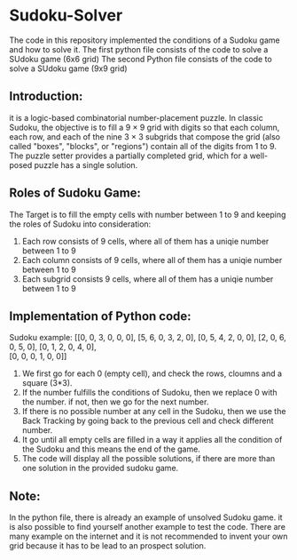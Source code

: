 # Sudoku-Solver
The code in this repository implemented the conditions of a Sudoku game and how to solve it.
The first python file consists of the code to solve a SUdoku game (6x6 grid)
The second Python file consists of the code to solve a SUdoku game (9x9 grid)

## Introduction:
it is a logic-based combinatorial number-placement puzzle. In classic Sudoku, the objective is to fill a 9 × 9 grid with digits so that each column, each row, and each of the nine 3 × 3 subgrids that compose the grid (also called "boxes", "blocks", or "regions") contain all of the digits from 1 to 9. The puzzle setter provides a partially completed grid, which for a well-posed puzzle has a single solution.

## Roles of Sudoku Game:
The Target is to fill the empty cells with number between 1 to 9 and keeping the roles of Sudoku into consideration:
  1. Each row consists of 9 cells, where all of them has a uniqie number between 1 to 9
  2. Each column consists of 9 cells, where all of them has a uniqie number between 1 to 9
  3. Each subgrid consists 9 cells, where all of them has a uniqie number between 1 to 9

## Implementation of Python code:
Sudoku example: [[0, 0, 3, 0, 0, 0],
                 [5, 6, 0, 3, 2, 0],
                 [0, 5, 4, 2, 0, 0],
                 [2, 0, 6, 0, 5, 0],
                 [0, 1, 2, 0, 4, 0],   
                 [0, 0, 0, 1, 0, 0]]

1. We first go for each 0 (empty cell), and check the rows, cloumns and a square (3*3).
2. If the number fulfills the conditions of Sudoku, then we replace 0 with the number. if not, then we go for the next number.
3. If there is no possible number at any cell in the Sudoku, then we use the Back Tracking by going back to the previous cell and check different number.
4. It go until all empty cells are filled in a way it applies all the condition of the Sudoku and this means the end of the game.
5. The code will display all the possible solutions, if there are more than one solution in the provided sudoku game.

## Note:
In the python file, there is already an example of unsolved Sudoku game. it is also possible to find yourself another example to test the code.
There are many example on the internet and it is not recommended to invent your own grid because it has to be lead to an prospect solution.
